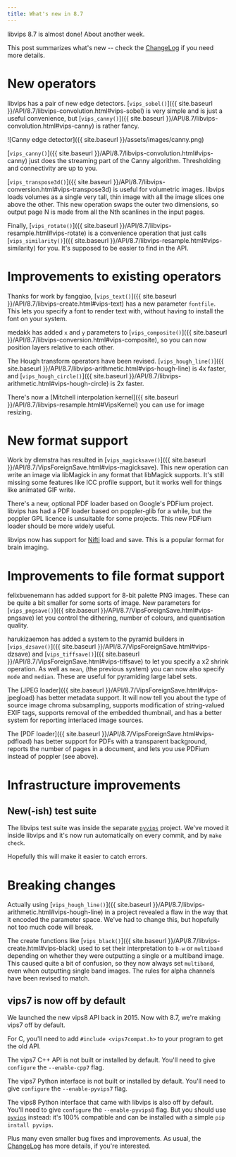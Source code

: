 ```yaml
---
title: What's new in 8.7
---
```


libvips 8.7 is almost done! About another week.

This post summarizes what's new -- check the
[ChangeLog](https://github.com/jcupitt/libvips/blob/master/ChangeLog)
if you need more details.

# New operators

libvips has a pair of new edge detectors. [`vips_sobel()`]({{ site.baseurl
}}/API/8.7/libvips-convolution.html#vips-sobel) is very simple and
is just a useful convenience, but [`vips_canny()`]({{ site.baseurl
}}/API/8.7/libvips-convolution.html#vips-canny) is rather fancy.

![Canny edge detector]({{ site.baseurl }}/assets/images/canny.png)

[`vips_canny()`]({{ site.baseurl
}}/API/8.7/libvips-convolution.html#vips-canny) just does the streaming
part of the Canny algorithm. Thresholding and connectivity are up to you.

[`vips_transpose3d()`]({{ site.baseurl
}}/API/8.7/libvips-conversion.html#vips-transpose3d) is useful for volumetric
images. libvips loads volumes as a single very tall, thin image with all
the image slices one above the other.  This new operation swaps the outer
two dimensions, so output page N is made from all the Nth scanlines in the
input pages.

Finally, [`vips_rotate()`]({{ site.baseurl
}}/API/8.7/libvips-resample.html#vips-rotate)  is a convenience
operation that just calls [`vips_similarity()`]({{ site.baseurl
}}/API/8.7/libvips-resample.html#vips-similarity) for you. It's supposed
to be easier to find in the API.

# Improvements to existing operators

Thanks for work by fangqiao, [`vips_text()`]({{ site.baseurl
}}/API/8.7/libvips-create.html#vips-text) has a new parameter `fontfile`. This
lets you specify a font to render text with, without having to install the
font on your system.

medakk has added `x` and `y` parameters to [`vips_composite()`]({{
site.baseurl }}/API/8.7/libvips-conversion.html#vips-composite), so you
can now position layers relative to each other.

The Hough transform operators have been revised. [`vips_hough_line()`]({{
site.baseurl }}/API/8.7/libvips-arithmetic.html#vips-hough-line)
is 4x faster, and [`vips_hough_circle()`]({{ site.baseurl
}}/API/8.7/libvips-arithmetic.html#vips-hough-circle) is 2x faster.

There's now a [Mitchell interpolation kernel]({{ site.baseurl
}}/API/8.7/libvips-resample.html#VipsKernel) you can use for image resizing.

# New format support

Work by dlemstra has resulted in [`vips_magicksave()`]({{ site.baseurl
}}/API/8.7/VipsForeignSave.html#vips-magicksave). This new operation can
write an image via libMagick in any format that libMagick supports. It's
still missing some features like ICC profile support,
but it works well for things like animated GIF write.

There's a new, optional PDF loader based on Google's PDFium project. libvips has
had a PDF loader based on poppler-glib for a while, but the poppler GPL
licence is unsuitable for some projects. This new PDFium loader should be more
widely useful.

libvips now has support for [Nifti](https://nifti.nimh.nih.gov/nifti-1/) load 
and save. This is a popular format for brain imaging.

# Improvements to file format support

felixbuenemann has added support for 8-bit palette PNG
images. These can be quite a bit smaller for some sorts of
image. New parameters for [`vips_pngsave()`]({{ site.baseurl
}}/API/8.7/VipsForeignSave.html#vips-pngsave) let you control the dithering,
number of colours, and quantisation quality.

harukizaemon has added a system to the pyramid
builders in [`vips_dzsave()`]({{ site.baseurl
}}/API/8.7/VipsForeignSave.html#vips-dzsave) and [`vips_tiffsave()`]({{
site.baseurl }}/API/8.7/VipsForeignSave.html#vips-tiffsave) to let you
specify a x2 shrink operation. As well as `mean`, (the previous system) you
can now also specify `mode` and `median`.  These are useful for pyramiding
large label sets.

The [JPEG loader]({{ site.baseurl
}}/API/8.7/VipsForeignSave.html#vips-jpegload) has better metadata support. It
will now tell you about the type of source image chroma subsampling, supports
modification of string-valued EXIF tags, supports removal of the embedded
thumbnail, and has a better system for reporting interlaced image sources.

The [PDF loader]({{ site.baseurl }}/API/8.7/VipsForeignSave.html#vips-pdfload)
has better support for PDFs with a transparent background, reports the
number of pages in a document, and lets you use PDFium instead of poppler
(see above).

# Infrastructure improvements

## New(-ish) test suite

The libvips test suite was inside the separate
[`pyvips`](https://pypi.org/project/pyvips) project. We've moved it inside
libvips and it's now run automatically on every commit, and by `make check`.

Hopefully this will make it easier to catch errors.

# Breaking changes

Actually using [`vips_hough_line()`]({{ site.baseurl
}}/API/8.7/libvips-arithmetic.html#vips-hough-line) in a project revealed
a flaw in the way that it encoded the parameter space. We've had to change
this, but hopefully not too much code will break.

The create functions like [`vips_black()`]({{ site.baseurl
}}/API/8.7/libvips-create.html#vips-black) used to set their interpretation
to `b-w` or `multiband` depending on whether they were outputting a single
or a multiband image. This caused quite a bit of confusion, so they now
always set `multiband`, even when outputting single band images.  The rules
for alpha channels have been revised to match.

## vips7 is now off by default

We launched the new vips8 API back in 2015. Now with 8.7, we're making
vips7 off by default.

For C, you'll need to add `#include <vips7compat.h>` to your program to
get the old API.

The vips7 C++ API is not built or installed by default. You'll need to give 
`configure` the `--enable-cpp7` flag.

The vips7 Python interface is not built or installed by default. You'll
need to give `configure` the `--enable-pyvips7` flag.

The vips8 Python interface that came with libvips is also off by
default. You'll need to give `configure` the `--enable-pyvips8` flag. But
you should use [`pyvips`](https://pypi.org/project/pyvips) instead: it's 100%
compatible and can be installed with a simple `pip install pyvips`.

Plus many even smaller bug fixes and improvements. As usual, the 
[ChangeLog](https://github.com/jcupitt/libvips/blob/master/ChangeLog)
has more details, if you're interested.

